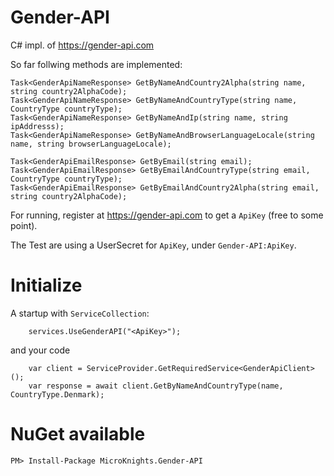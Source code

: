 # Gender-API
C# impl. of https://gender-api.com

So far follwing methods are implemented:

```
Task<GenderApiNameResponse> GetByNameAndCountry2Alpha(string name, string country2AlphaCode);
Task<GenderApiNameResponse> GetByNameAndCountryType(string name, CountryType countryType);
Task<GenderApiNameResponse> GetByNameAndIp(string name, string ipAddresss);
Task<GenderApiNameResponse> GetByNameAndBrowserLanguageLocale(string name, string browserLanguageLocale);

Task<GenderApiEmailResponse> GetByEmail(string email);
Task<GenderApiEmailResponse> GetByEmailAndCountryType(string email, CountryType countryType);
Task<GenderApiEmailResponse> GetByEmailAndCountry2Alpha(string email, string country2AlphaCode);
```

For running, register at https://gender-api.com to get a `ApiKey` (free to some point).

The Test are using a UserSecret for `ApiKey`, under `Gender-API:ApiKey`.

# Initialize
A startup with `ServiceCollection`:
```
    services.UseGenderAPI("<ApiKey>");
```

and your code

```
    var client = ServiceProvider.GetRequiredService<GenderApiClient>();
    var response = await client.GetByNameAndCountryType(name, CountryType.Denmark);
```

# NuGet available
```
PM> Install-Package MicroKnights.Gender-API
```
